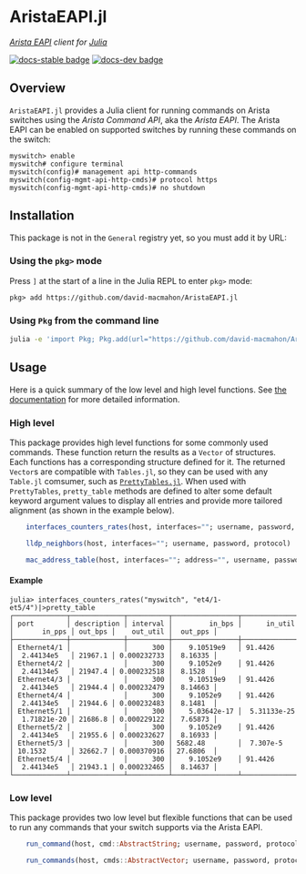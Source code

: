 # AristaEAPI.jl

*[Arista EAPI][] client for [Julia][]*

[Arista EAPI]: https://www.arista.com/assets/data/pdf/Whitepapers/Arista_eAPI_FINAL.pdf
[Julia]: https://julialang.org/

[![docs-stable badge](https://img.shields.io/badge/docs-stable-blue.svg)](https://david-macmahon.github.io/AristaEAPI.jl/stable)
[![docs-dev badge](https://img.shields.io/badge/docs-dev-blue.svg)](https://david-macmahon.github.io/AristaEAPI.jl/dev)

## Overview

`AristaEAPI.jl` provides a Julia client for running commands on Arista switches
using the *Arista Command API*, aka the *Arista EAPI*.  The Arista EAPI can be
enabled on supported switches by running these commands on the switch:

```plaintext
myswitch> enable
myswitch# configure terminal
myswitch(config)# management api http-commands
myswitch(config-mgmt-api-http-cmds)# protocol https
myswitch(config-mgmt-api-http-cmds)# no shutdown
```

## Installation

This package is not in the `General` registry yet, so you must add it by URL:

### Using the `pkg>` mode

Press `]` at the start of a line in the Julia REPL to enter `pkg>` mode:

```julia-repl
pkg> add https://github.com/david-macmahon/AristaEAPI.jl
```

### Using `Pkg` from the command line

```bash
julia -e 'import Pkg; Pkg.add(url="https://github.com/david-macmahon/AristaEAPI.jl")'
```

## Usage

Here is a quick summary of the low level and high level functions.  See
[the documentation][] for more detailed information.

[the documentation]: https://david-macmahon.github.io/AristaEAPI.jl/dev

### High level

This package provides high level functions for some commonly used commands.
These function return the results as a `Vector` of structures.  Each functions
has a corresponding structure defined for it.  The returned `Vector`s are
compatible with `Tables.jl`, so they can be used with any `Table.jl` comsumer,
such as [`PrettyTables.jl`][].  When used with `PrettyTables`, `pretty_table`
methods are defined to alter some default keyword argument values to display all
entries and provide more tailored alignment (as shown in the example below).

[`PrettyTables.jl`]: https://ronisbr.github.io/PrettyTables.jl/stable/

```julia
    interfaces_counters_rates(host, interfaces=""; username, password, protocol)
```

```julia
    lldp_neighbors(host, interfaces=""; username, password, protocol)
```

```julia
    mac_address_table(host, interfaces=""; address="", username, password, protocol)
```

#### Example

```julia-repl
julia> interfaces_counters_rates("myswitch", "et4/1-et5/4")|>pretty_table
┌─────────────┬─────────────┬──────────┬────────────────┬──────────────┬──────────────┬─────────┬─────────────┬──────────┐
│ port        │ description │ interval │         in_bps │      in_util │       in_pps │ out_bps │    out_util │  out_pps │
├─────────────┼─────────────┼──────────┼────────────────┼──────────────┼──────────────┼─────────┼─────────────┼──────────┤
│ Ethernet4/1 │             │      300 │    9.10519e9   │ 91.4426      │  2.44134e5   │ 21967.1 │ 0.000232733 │  8.16335 │
│ Ethernet4/2 │             │      300 │    9.1052e9    │ 91.4426      │  2.44134e5   │ 21947.4 │ 0.000232518 │  8.1528  │
│ Ethernet4/3 │             │      300 │    9.10519e9   │ 91.4426      │  2.44134e5   │ 21944.4 │ 0.000232479 │  8.14663 │
│ Ethernet4/4 │             │      300 │    9.1052e9    │ 91.4426      │  2.44134e5   │ 21944.6 │ 0.000232483 │  8.1481  │
│ Ethernet5/1 │             │      300 │    5.03642e-17 │  5.31133e-25 │  1.71821e-20 │ 21686.8 │ 0.000229122 │  7.65873 │
│ Ethernet5/2 │             │      300 │    9.1052e9    │ 91.4426      │  2.44134e5   │ 21955.6 │ 0.000232627 │  8.16933 │
│ Ethernet5/3 │             │      300 │ 5682.48        │  7.307e-5    │ 10.1532      │ 32662.7 │ 0.000370916 │ 27.6806  │
│ Ethernet5/4 │             │      300 │    9.1052e9    │ 91.4426      │  2.44134e5   │ 21943.1 │ 0.000232465 │  8.14637 │
└─────────────┴─────────────┴──────────┴────────────────┴──────────────┴──────────────┴─────────┴─────────────┴──────────┘
```

### Low level

This package provides two low level but flexible functions that can be used to
run any commands that your switch supports via the Arista EAPI.

```julia
    run_command(host, cmd::AbstractString; username, password, protocol)
```

```julia
    run_commands(host, cmds::AbstractVector; username, password, protocol)
```

